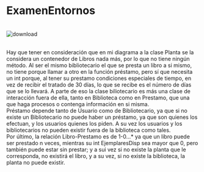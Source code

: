# ExamenEntornos
\
![download](https://github.com/Marcgb2003/ExamenEntornos/assets/122601138/c6240820-17c4-44a7-86d3-071481ed0a61)

\
Hay que tener en consideración que en mi diagrama a la clase Planta se la considera un contenedor de Libros nada más, por lo que no tiene ningún método.
Al ser el mismo bibliotecario el que se presta un libro a si mismo, no tiene porque llamar a otro en la función préstamo, pero sí que necesita un int porque, al tener su prestamo condiciones especiales de tiempo, en vez de recibir el tratado de 30 días, lo que se recibe es  el número de días que se lo llevará. A parte de eso la clase biliotecario es más una clase de interacción fuera de ella, tanto en Biblioteca como en Prestamo, que una que haga procesos o contenga información en si misma.
\
Préstamo depende tanto de Usuario como de Bibliotecario, ya que si no existe un Bibliotecario no puede haber un préstamo, ya que son quienes los efectuan, y los usuarios quienes los piden. A su vez los usuarios y los bibliotecarios no pueden existir fuera de la biblioteca como tales.
\
Por último, la relación Libro-Prestamo es de 1-0...* ya que un libro puede ser prestado n veces, mientras su int EjemplaresDisp sea mayor que 0, pero también puede estar sin prestar; y a sui vez si no existe la planta que le corresponda, no existirá el libro, y a su vez, si no existe la biblioteca, la planta no puede existir.
